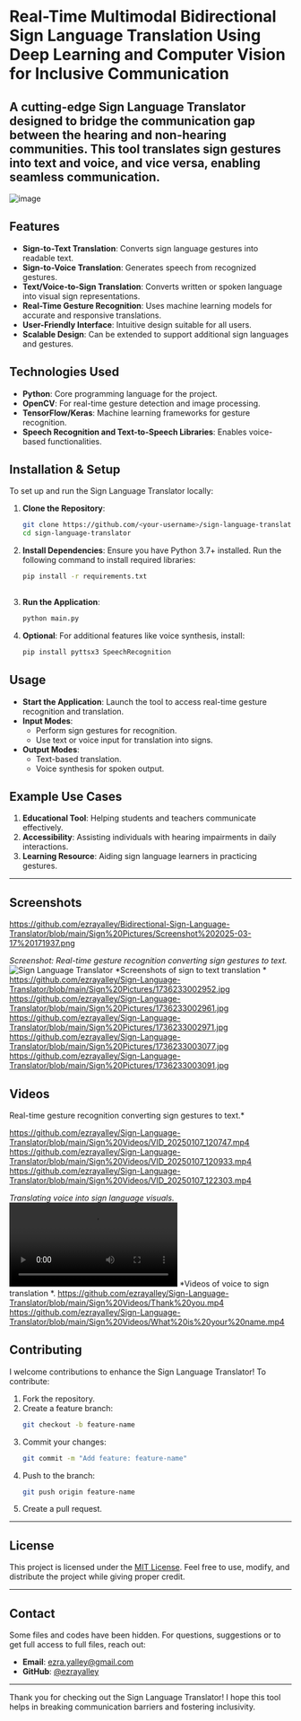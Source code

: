 # Real-Time Multimodal Bidirectional Sign Language Translation Using Deep Learning and Computer Vision for Inclusive Communication

A cutting-edge Sign Language Translator designed to bridge the communication gap between the hearing and non-hearing communities.
This tool translates sign gestures into text and voice, and vice versa, enabling seamless communication.
--
![image](https://github.com/user-attachments/assets/2daa914e-ba58-4100-a89d-f247381cb297)




## Features

- **Sign-to-Text Translation**: Converts sign language gestures into readable text.
- **Sign-to-Voice Translation**: Generates speech from recognized gestures.
- **Text/Voice-to-Sign Translation**: Converts written or spoken language into visual sign representations.
- **Real-Time Gesture Recognition**: Uses machine learning models for accurate and responsive translations.
- **User-Friendly Interface**: Intuitive design suitable for all users.
- **Scalable Design**: Can be extended to support additional sign languages and gestures.
  

## Technologies Used

- **Python**: Core programming language for the project.
- **OpenCV**: For real-time gesture detection and image processing.
- **TensorFlow/Keras**: Machine learning frameworks for gesture recognition.
- **Speech Recognition and Text-to-Speech Libraries**: Enables voice-based functionalities.


## Installation & Setup

To set up and run the Sign Language Translator locally:

1. **Clone the Repository**:
   ```bash
   git clone https://github.com/<your-username>/sign-language-translator.git
   cd sign-language-translator
   

2. **Install Dependencies**:
   Ensure you have Python 3.7+ installed. Run the following command to install required libraries:
   ```bash
   pip install -r requirements.txt
  

3. **Run the Application**:
   ```bash
   python main.py
   ```

4. **Optional**: For additional features like voice synthesis, install:
   ```bash
   pip install pyttsx3 SpeechRecognition
   ```


## Usage

- **Start the Application**: Launch the tool to access real-time gesture recognition and translation.
- **Input Modes**:
  - Perform sign gestures for recognition.
  - Use text or voice input for translation into signs.
- **Output Modes**:
  - Text-based translation.
  - Voice synthesis for spoken output.


## Example Use Cases

1. **Educational Tool**: Helping students and teachers communicate effectively.
2. **Accessibility**: Assisting individuals with hearing impairments in daily interactions.
3. **Learning Resource**: Aiding sign language learners in practicing gestures.

---

## Screenshots
https://github.com/ezrayalley/Bidirectional-Sign-Language-Translator/blob/main/Sign%20Pictures/Screenshot%202025-03-17%20171937.png

*Screenshot: Real-time gesture recognition converting sign gestures to text.*
![Sign Language Translator](https://github.com/ezrayalley/Sign-Language-Translator/blob/main/Sign%20Pictures/1736233002971.jpg)
*Screenshots of sign to text translation *
https://github.com/ezrayalley/Sign-Language-Translator/blob/main/Sign%20Pictures/1736233002952.jpg
https://github.com/ezrayalley/Sign-Language-Translator/blob/main/Sign%20Pictures/1736233002961.jpg
https://github.com/ezrayalley/Sign-Language-Translator/blob/main/Sign%20Pictures/1736233002971.jpg
https://github.com/ezrayalley/Sign-Language-Translator/blob/main/Sign%20Pictures/1736233003077.jpg
https://github.com/ezrayalley/Sign-Language-Translator/blob/main/Sign%20Pictures/1736233003091.jpg

## Videos
Real-time gesture recognition converting sign gestures to text.*

https://github.com/ezrayalley/Sign-Language-Translator/blob/main/Sign%20Videos/VID_20250107_120747.mp4
https://github.com/ezrayalley/Sign-Language-Translator/blob/main/Sign%20Videos/VID_20250107_120933.mp4
https://github.com/ezrayalley/Sign-Language-Translator/blob/main/Sign%20Videos/VID_20250107_122303.mp4

*Translating voice into sign language visuals.*
![Sign Language Video](https://github.com/ezrayalley/Sign-Language-Translator/blob/main/Sign%20Videos/What%20is%20your%20name.mp4)
*Videos of voice to sign translation *.
https://github.com/ezrayalley/Sign-Language-Translator/blob/main/Sign%20Videos/Thank%20you.mp4
https://github.com/ezrayalley/Sign-Language-Translator/blob/main/Sign%20Videos/What%20is%20your%20name.mp4




## Contributing

I welcome contributions to enhance the Sign Language Translator! To contribute:

1. Fork the repository.
2. Create a feature branch:
   ```bash
   git checkout -b feature-name
   ```
3. Commit your changes:
   ```bash
   git commit -m "Add feature: feature-name"
   ```
4. Push to the branch:
   ```bash
   git push origin feature-name
   ```
5. Create a pull request.

---

## License

This project is licensed under the [MIT License](https://github.com/ezrayalley/Sign-Language-Translator/blob/main/MIT%20License.txt). Feel free to use, modify, and distribute the project while giving proper credit.

---

## Contact
Some files and codes have been hidden.
For questions, suggestions or to get full access to full files, reach out:

- **Email**: ezra.yalley@gmail.com
- **GitHub**: [@ezrayalley](https://github.com/ezrayalley)

---

Thank you for checking out the Sign Language Translator! I hope this tool helps in breaking communication barriers and fostering inclusivity.
